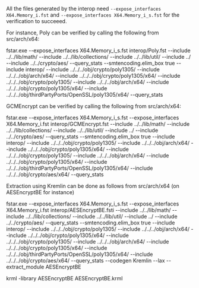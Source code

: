 All the files generated by the interop need `--expose_interfaces X64.Memory_i.fst` and `--expose_interfaces X64.Memory_i_s.fst` for the verification to succeeed.

For instance, Poly can be verified by calling the following from src/arch/x64:

fstar.exe --expose_interfaces X64.Memory_i_s.fst interop/Poly.fst --include ../../lib/math/ --include ../../lib/collections/ --include ../../lib/util/ --include ../ --include ../../crypto/aes/ --query_stats --smtencoding.elim_box true --include interop/ --include ../../../obj/crypto/poly1305/ --include ../../../obj/arch/x64/ --include ../../../obj/crypto/poly1305/x64/ --include ../../../obj/crypto/poly1305/ --include ../../../obj/arch/x64/ --include ../../../obj/crypto/poly1305/x64/ --include ../../../obj/thirdPartyPorts/OpenSSL/poly1305/x64/ --query_stats

GCMEncrypt can be verified by calling the following from src/arch/x64:

fstar.exe --expose_interfaces X64.Memory_i_s.fst --expose_interfaces X64.Memory_i.fst interop/GCMEncrypt.fst --include ../../lib/math/ --include ../../lib/collections/ --include ../../lib/util/ --include ../ --include ../../crypto/aes/ --query_stats --smtencoding.elim_box true --include interop/ --include ../../../obj/crypto/poly1305/ --include ../../../obj/arch/x64/ --include ../../../obj/crypto/poly1305/x64/ --include ../../../obj/crypto/poly1305/ --include ../../../obj/arch/x64/ --include ../../../obj/crypto/poly1305/x64/ --include ../../../obj/thirdPartyPorts/OpenSSL/poly1305/x64/ --include ../../../obj/crypto/aes/x64/ --query_stats


Extraction using Kremlin can be done as follows from src/arch/x64 (on AESEncryptBE for instance)

fstar.exe --expose_interfaces X64.Memory_i_s.fst --expose_interfaces X64.Memory_i.fst interop/AESEncryptBE.fsti --include ../../lib/math/ --include ../../lib/collections/ --include ../../lib/util/ --include ../ --include ../../crypto/aes/ --query_stats --smtencoding.elim_box true --include interop/ --include ../../../obj/crypto/poly1305/ --include ../../../obj/arch/x64/ --include ../../../obj/crypto/poly1305/x64/ --include ../../../obj/crypto/poly1305/ --include ../../../obj/arch/x64/ --include ../../../obj/crypto/poly1305/x64/ --include ../../../obj/thirdPartyPorts/OpenSSL/poly1305/x64/ --include ../../../obj/crypto/aes/x64/ --query_stats --codegen Kremlin --lax --extract_module AESEncryptBE

krml -library AESEncryptBE AESEncryptBE.krml

